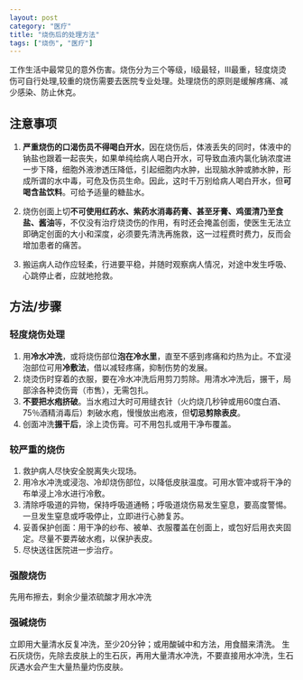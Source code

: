```yaml
---
layout: post
category: "医疗"
title: "烧伤后的处理方法"
tags: ["烧伤", "医疗"]
---
```


工作生活中最常见的意外伤害。烧伤分为三个等级，Ⅰ级最轻，Ⅲ最重，轻度烧烫伤可自行处理,较重的烧伤需要去医院专业处理。处理烧伤的原则是缓解疼痛、减少感染、防止休克。

## 注意事项

1. **严重烧伤的口渴伤员不得喝白开水**，因在烧伤后，体液丢失的同时，体液中的钠盐也跟着一起丧失，如果单纯给病人喝白开水，可导致血液内氯化钠浓度进一步下降，细胞外液渗透压降低，引起细胞内水肿，出现脑水肿或肺水肿，形成所谓的水中毒，可危及伤员生命。因此，这时千万别给病人喝白开水，但**可喝含盐饮料**。可给予适量的糖盐水。

2. 烧伤创面上切**不可使用红药水、紫药水消毒药膏、甚至牙膏、鸡蛋清乃至食盐、酱油**等，不仅没有治疗烧烫伤的作用，有时还会掩盖创面，使医生无法立即确定创面的大小和深度，必须要先清洗再施救，这一过程费时费力，反而会增加患者的痛苦。

3. 搬运病人动作应轻柔，行进要平稳，并随时观察病人情况，对途中发生呼吸、心跳停止者，应就地抢救。

## 方法/步骤

### 轻度烧伤处理

1. 用**冷水冲洗**，或将烧伤部位**泡在冷水里**，直至不感到疼痛和灼热为止。不宜浸泡部位可用**冷敷法**，借以减轻疼痛，抑制伤势的发展。
2. 烧烫伤时穿着的衣服，要在冷水冲洗后用剪刀剪除。用清水冲洗后，搌干，局部涂各种烫伤膏（市售），无需包扎。
3. **不要把水疱挤破**。当水疱过大时可用缝衣针（火灼烧几秒钟或用60度白酒、75％酒精消毒后）刺破水疱，慢慢放出疱液，但**切忌剪除表皮**。
4. 创面冲洗**搌干后**，涂上烫伤膏。可不用包扎或用干净布覆盖。

### 较严重的烧伤

1. 救护病人尽快安全脱离失火现场。
2. 用冷水冲洗或浸泡、冷却烧伤部位，以降低皮肤温度。可用水管冲或将干净的布单浸上冷水进行冷敷。
3. 清除呼吸道的异物，保持呼吸道通畅；呼吸道烧伤易发生窒息，要高度警惕。一旦发生窒息或呼吸停止，立即进行心肺复苏。
4. 妥善保护创面：用干净的纱布、被单、衣服覆盖在创面上，或包好后用衣夹固定。尽量不要弄破水疱，以保护表皮。
5. 尽快送往医院进一步治疗。

### 强酸烧伤

先用布擦去，剩余少量浓硫酸才用水冲洗

### 强碱烧伤

立即用大量清水反复冲洗，至少20分钟；或用酸碱中和方法，用食醋来清洗。
生石灰烧伤，先除去皮肤上的生石灰，再用大量清水冲洗，不要直接用水冲洗，生石灰遇水会产生大量热量灼伤皮肤。


